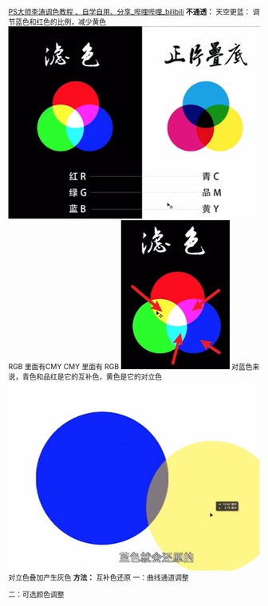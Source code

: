 [PS大师李涛调色教程 、自学自用、分享\_哔哩哔哩\_bilibili](https://www.bilibili.com/video/BV1W4411U72V/?spm_id_from=333.337.search-card.all.click&vd_source=f8bf73f9a2b495eaf6f8446fa6016bc7)
**不通透：**
天空更蓝：
调节蓝色和红色的比例，减少黄色
![](https://raw.githubusercontent.com/acdefg/cdn/main/obsidian/20230601130336.png)
RGB 里面有CMY
CMY 里面有 RGB
![300](https://raw.githubusercontent.com/acdefg/cdn/main/obsidian/20230601130504.png)
对蓝色来说，青色和品红是它的互补色，黄色是它的对立色
![300](https://raw.githubusercontent.com/acdefg/cdn/main/obsidian/20230601130632.png)
对立色叠加产生灰色
**方法：**
互补色还原
一：曲线通道调整

二：可选颜色调整